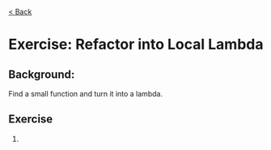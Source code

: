 [< Back](../README.md)

# Exercise: Refactor into Local Lambda

## Background:

Find a small function and turn it into a lambda.

## Exercise

1.
